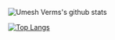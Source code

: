 ![Umesh Verms's github stats](https://github-readme-stats.vercel.app/api?username=umeshiscreative&count_private=true&show_icons=true&theme=dracula)

[![Top Langs](https://github-readme-stats.vercel.app/api/top-langs/?username=umeshiscreative&langs_count=8)](https://github.com/umeshiscreative)
